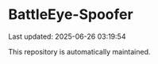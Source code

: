 # BattleEye-Spoofer

Last updated: 2025-06-26 03:19:54

This repository is automatically maintained.
